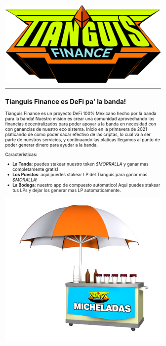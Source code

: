 ![image info](./images/tianguis.png)

---

## Tianguis Finance es DeFi pa' la banda!

Tianguis Finance es un proyecto DeFi 100% Mexicano hecho por la banda para la banda!
Nuestro mision es crear una comunidad aprovechando los financias decentralizados para poder apoyar a la
banda en necesidad con con ganancias de nuestro eco sistema.
Inicio en la primavera de 2021 platicando de como poder sacar efectivo de las criptas, lo cual va a ser parte de nuestros servicios,
y continuando las platicas llegamos al punto de poder generar dinero para ayudar a la banda.

Características:

- **La Tanda**: puedes stakear nuestro token *$MORRALLA* y ganar mas completamente gratis!
- **Los Puestos**: aqui puedes stakear LP del Tianguis para ganar mas *$MORALLA*!
- **La Bodega**: nuestro app de compuesto automatico! Aqui puedes stakear tus LPs y dejar los generar mas LP automaticamente.

![image info](./images/miches.svg)
